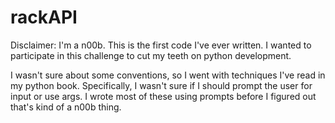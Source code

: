 rackAPI
=======

Disclaimer: I'm a n00b. This is the first code I've ever written. I wanted to participate in this challenge to cut my teeth on python development.

I wasn't sure about some conventions, so I went with techniques I've read in my python book. Specifically, I wasn't sure if I should prompt the user for input or use args. I wrote most of these using prompts before I figured out that's kind of a n00b thing. 

